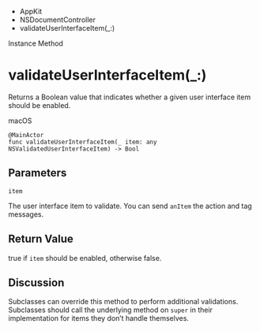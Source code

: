 

- AppKit
- NSDocumentController
-  validateUserInterfaceItem(\_:) 

Instance Method

# validateUserInterfaceItem(\_:)

Returns a Boolean value that indicates whether a given user interface item should be enabled.

macOS

``` source
@MainActor
func validateUserInterfaceItem(_ item: any NSValidatedUserInterfaceItem) -> Bool
```

## Parameters 

`item`  

The user interface item to validate. You can send `anItem` the action and tag messages.

## Return Value

true if `item` should be enabled, otherwise false.

## Discussion

Subclasses can override this method to perform additional validations. Subclasses should call the underlying method on `super` in their implementation for items they don’t handle themselves.

